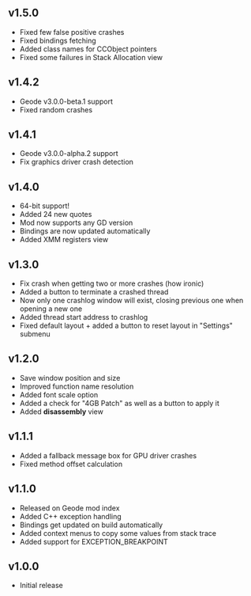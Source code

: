 ## v1.5.0
- Fixed few false positive crashes
- Fixed bindings fetching
- Added class names for CCObject pointers
- Fixed some failures in Stack Allocation view

## v1.4.2
- Geode v3.0.0-beta.1 support
- Fixed random crashes

## v1.4.1
- Geode v3.0.0-alpha.2 support
- Fix graphics driver crash detection

## v1.4.0
- 64-bit support!
- Added 24 new quotes
- Mod now supports any GD version
- Bindings are now updated automatically
- Added XMM registers view

## v1.3.0
- Fix crash when getting two or more crashes (how ironic)
- Added a button to terminate a crashed thread
- Now only one crashlog window will exist, closing previous one when opening a new one
- Added thread start address to crashlog
- Fixed default layout + added a button to reset layout in "Settings" submenu

## v1.2.0
- Save window position and size
- Improved function name resolution
- Added font scale option
- Added a check for "4GB Patch" as well as a button to apply it
- Added **disassembly** view

## v1.1.1
- Added a fallback message box for GPU driver crashes
- Fixed method offset calculation

## v1.1.0
- Released on Geode mod index
- Added C++ exception handling
- Bindings get updated on build automatically
- Added context menus to copy some values from stack trace
- Added support for EXCEPTION_BREAKPOINT

## v1.0.0
- Initial release
